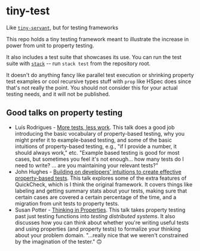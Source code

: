 # tiny-test

Like [`tiny-servant`](https://www.well-typed.com/blog/2015/11/implementing-a-minimal-version-of-haskell-servant/), but for testing frameworks

This repo holds a tiny testing framework meant to illustrate the increase
in power from unit to property testing.

It also includes a test suite that showcases its use. You can run the test
suite with [`stack`](https://docs.haskellstack.org/en/stable/README/#how-to-install) -- run `stack test` from the repository root.

It doesn't do anything fancy like
parallel test execution or shrinking property test examples or cool recursive
types stuff with `prop` like HSpec does since that's not really the point. You
should not consider this for your actual testing needs, and it will not be
published.

## Good talks on property testing

- Luís Rodrigues - [More tests, less work](https://www.youtube.com/watch?v=PZskhUemFlc). This talk does a good job introducing the basic vocabulary of property-based testing, why you might prefer it to example-based testing, and some of the basic intuitions of property-based testing, e.g., "if I provide a number, it should always work," etc. "Example based testing is good for most cases, but sometimes you feel it's not enough... how many tests do I need to write? ... are you maintaining your relevant tests?" 
- John Hughes - [Building on developers' intuitions to create effective property-based tests](https://www.youtube.com/watch?v=NcJOiQlzlXQ). This talk explores some of the extra features of QuickCheck, which is I think the original framework. It covers things like labeling and getting summary stats about your tests, making sure that certain cases are covered a certain percentage of the time, and a migration from unit tests to property tests.
- Susan Potter - [Thinking in Properties](https://www.youtube.com/watch?v=PcOcgMm8_4s). This talk takes property testing past just testing functions into _testing distributed systems_. It also discusses how you can think about whether you're writing useful tests and using properties (and property tests) to formalize your thinking about your problem domain. "...really nice that we weren't constrained by the imagination of the tester." 🙃 
